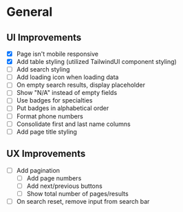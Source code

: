 # General

## UI Improvements

- [X] Page isn't mobile responsive
- [X] Add table styling (utilized TailwindUI component styling)
- [ ] Add search styling
- [ ] Add loading icon when loading data
- [ ] On empty search results, display placeholder
- [ ] Show "N/A" instead of empty fields
- [ ] Use badges for specialties
- [ ] Put badges in alphabetical order
- [ ] Format phone numbers
- [ ] Consolidate first and last name columns
- [ ] Add page title styling

## UX Improvements

- [ ] Add pagination
    - [ ] Add page numbers
    - [ ] Add next/previous buttons
    - [ ] Show total number of pages/results
- [ ] On search reset, remove input from search bar